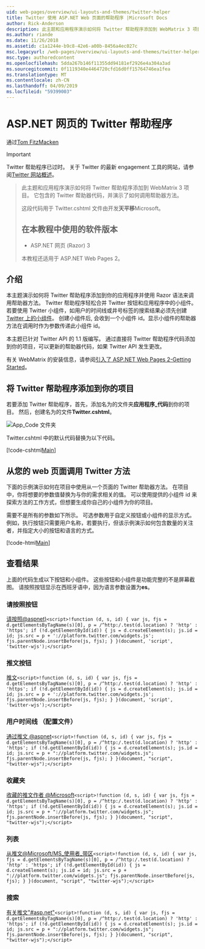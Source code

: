 ```yaml
---
uid: web-pages/overview/ui-layouts-and-themes/twitter-helper
title: Twitter 使用 ASP.NET Web 页面的帮助程序 |Microsoft Docs
author: Rick-Anderson
description: 此主题和应用程序演示如何将 Twitter 帮助程序添加到 WebMatrix 3 项目。 它包含的 Twitter 帮助程序代码，并演示如何调用帮助器...
ms.author: riande
ms.date: 11/26/2018
ms.assetid: c1a1244e-b9c8-42e6-a00b-8456a4ec027c
msc.legacyurl: /web-pages/overview/ui-layouts-and-themes/twitter-helper
msc.type: authoredcontent
ms.openlocfilehash: 5dda267b146f11355dd94181ef2926e4a304a3ad
ms.sourcegitcommit: 0f1119340e4464720cfd16d0ff15764746ea1fea
ms.translationtype: MT
ms.contentlocale: zh-CN
ms.lasthandoff: 04/09/2019
ms.locfileid: "59399003"
---
```

# <a name="twitter-helper-with-aspnet-web-pages"></a>ASP.NET 网页的 Twitter 帮助程序

通过[Tom FitzMacken](https://github.com/tfitzmac)

> [!IMPORTANT]
> Twitter 帮助程序已过时。 关于 Twitter 的最新 engagement 工具的网站，请参阅[Twitter 网站概述](https://developer.twitter.com/en/docs/twitter-for-websites/overview)。

> 此主题和应用程序演示如何将 Twitter 帮助程序添加到 WebMatrix 3 项目。 它包含的 Twitter 帮助器代码，并演示了如何调用帮助器方法。
> 
> 这段代码用于 Twitter.cshtml 文件由开发**天平移**Microsoft。
> 
> ## <a name="software-versions-used-in-the-tutorial"></a>在本教程中使用的软件版本
> 
> 
> - ASP.NET 网页 (Razor) 3
>   
> 
> 本教程还适用于 ASP.NET Web Pages 2。


## <a name="introduction"></a>介绍

本主题演示如何将 Twitter 帮助程序添加到你的应用程序并使用 Razor 语法来调用帮助器方法。 Twitter 帮助程序轻松合并 Twitter 按钮和应用程序中的小组件。 若要使用 Twitter 小组件，如用户的时间线或井号标签的搜索结果必须先创建[Twitter 上的小组件](https://twitter.com/settings/widgets)。 创建小组件后, 会收到一个小组件 id。显示小组件的帮助器方法在调用时作为参数传递此小组件 id。

本主题已针对 Twitter API 的 1.1 版编写。 通过直接将 Twitter 帮助程序代码添加到你的项目，可以更新的帮助器代码，如果 Twitter API 发生更改。

有关 WebMatrix 的安装信息，请参阅[引入了 ASP.NET Web Pages 2-Getting Started](../getting-started/introducing-aspnet-web-pages-2/getting-started.md)。

## <a name="add-twitter-helper-to-your-project"></a>将 Twitter 帮助程序添加到你的项目

若要添加 Twitter 帮助程序，首先，添加名为的文件夹**应用程序\_代码**到你的项目。 然后，创建名为的文件**Twitter.cshtml**。

![App_Code 文件夹](twitter-helper/_static/image1.png)

Twitter.cshtml 中的默认代码替换为以下代码。

[!code-cshtml[Main](twitter-helper/samples/sample1.cshtml)]

## <a name="call-twitter-methods-from-your-web-pages"></a>从您的 web 页面调用 Twitter 方法

下面的示例演示如何在项目中使用从一个页面的 Twitter 帮助器方法。 在项目中，你将想要的参数值替换为与你的需求相关的值。 可以使用提供的小组件 id 来探索方法的工作方式，但想要生成你自己的小组件为你的项目。

需要不是所有的参数如下所示。 可选参数用于自定义按钮或小组件的显示方式。 例如，执行按钮只需要用户名称，若要执行，但该示例演示如何包含数量的关注者，并指定大小的按钮和语言的方式。

[!code-html[Main](twitter-helper/samples/sample2.html)]

## <a name="see-the-results"></a>查看结果

上面的代码生成以下按钮和小组件。 这些按钮和小组件是功能完整的不是屏幕截图。 请按照按钮显示在西班牙语中，因为语言参数设置为**es**。

### <a name="follow-button"></a>请按照按钮

[请按照@aspnet)](https://twitter.com/aspnet)`<script>!function (d, s, id) { var js, fjs = d.getElementsByTagName(s)[0], p = /^http:/.test(d.location) ? 'http' : 'https'; if (!d.getElementById(id)) { js = d.createElement(s); js.id = id; js.src = p + '://platform.twitter.com/widgets.js'; fjs.parentNode.insertBefore(js, fjs); } }(document, 'script', 'twitter-wjs');</script>`

### <a name="tweet-button"></a>推文按钮

[推文](https://twitter.com/share)`<script>!function (d, s, id) { var js, fjs = d.getElementsByTagName(s)[0], p = /^http:/.test(d.location) ? 'http' : 'https'; if (!d.getElementById(id)) { js = d.createElement(s); js.id = id; js.src = p + '://platform.twitter.com/widgets.js'; fjs.parentNode.insertBefore(js, fjs); } }(document, 'script', 'twitter-wjs');</script>`

### <a name="user-timeline-profile"></a>用户时间线 （配置文件）

[通过推文 @aspnet](https://twitter.com/aspnet)`<script>!function (d, s, id) { var js, fjs = d.getElementsByTagName(s)[0], p = /^http:/.test(d.location) ? 'http' : 'https'; if (!d.getElementById(id)) { js = d.createElement(s); js.id = id; js.src = p + "://platform.twitter.com/widgets.js"; fjs.parentNode.insertBefore(js, fjs); } }(document, "script", "twitter-wjs");</script>`

### <a name="favorites"></a>收藏夹

[收藏的推文作者 @Microsoft](https://twitter.com/Microsoft/favorites)`<script>!function (d, s, id) { var js, fjs = d.getElementsByTagName(s)[0], p = /^http:/.test(d.location) ? 'http' : 'https'; if (!d.getElementById(id)) { js = d.createElement(s); js.id = id; js.src = p + "://platform.twitter.com/widgets.js"; fjs.parentNode.insertBefore(js, fjs); } }(document, "script", "twitter-wjs");</script>`

### <a name="list"></a>列表

[从推文@Microsoft/MS\_使用者\_带区](https://twitter.com/microsoft/ms-consumer-brands/)`<script>!function (d, s, id) { var js, fjs = d.getElementsByTagName(s)[0], p = /^http:/.test(d.location) ? 'http' : 'https'; if (!d.getElementById(id)) { js = d.createElement(s); js.id = id; js.src = p + "://platform.twitter.com/widgets.js"; fjs.parentNode.insertBefore(js, fjs); } }(document, "script", "twitter-wjs");</script>`

### <a name="search"></a>搜索

[有关推文&quot;#asp.net&quot;](https://twitter.com/search?q=%23asp.net)`<script>!function (d, s, id) { var js, fjs = d.getElementsByTagName(s)[0], p = /^http:/.test(d.location) ? 'http' : 'https'; if (!d.getElementById(id)) { js = d.createElement(s); js.id = id; js.src = p + "://platform.twitter.com/widgets.js"; fjs.parentNode.insertBefore(js, fjs); } }(document, "script", "twitter-wjs");</script>`
